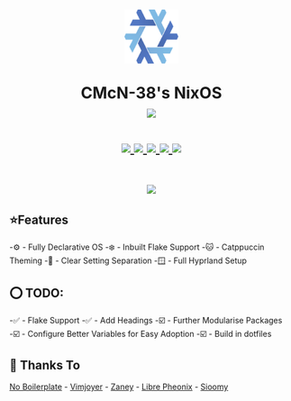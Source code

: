 <h1 align="center">
      <img src="https://raw.githubusercontent.com/NixOS/nixos-artwork/master/logo/nix-snowflake.svg" width="96px" height="96px" />
      <br>
  
  CMcN-38's NixOS <br>
  <img src="https://raw.githubusercontent.com/catppuccin/catppuccin/main/assets/palette/macchiato.png" width="600px" /> <br>
  <div align="center">

  <div align="center">
   <p></p>
   <a href="">
      <img src="https://img.shields.io/github/issues/CMcN-38/.nixos?color=fab387&labelColor=303446&style=for-the-badge">
   </a>
   <a href="https://github.com/CMcN-38/.nixos/">
      <img src="https://img.shields.io/github/stars/CMcN-38/.nixos?color=ca9ee6&labelColor=303446&style=for-the-badge">
   </a>
   <a href="https://github.com/CMcN-38/.nixos/">
      <img src="https://img.shields.io/github/repo-size/CMcN-38/.nixos?color=ea999c&labelColor=303446&style=for-the-badge">
   </a>
   <a href="https://github.com/CMcN-38/.nixos/blob/main/.github/LICENSE">
    <img src="https://img.shields.io/static/v1.svg?style=for-the-badge&label=License&message=GPL-3&logoColor=ca9ee6&colorA=313244&colorB=cba6f7"/>
   </a>
      <a = href="https://nixos.org">
      <img src="https://img.shields.io/badge/NixOS-unstable-blue.svg?style=for-the-badge&labelColor=303446&logo=NixOS&logoColor=white&color=91D7E3">
    </a>
   <br>
</div>
</h1>

<br>
</div>

<p align="center">
    <img src="https://github.com/CMcN-38/.nixos/blob/main/.github/assets/desktop_SS.png" width= "800px" /> <br>
</p>

## ⭐Features
-⚙️ - Fully Declarative OS
-❄️ - Inbuilt Flake Support
-🐱 - Catppuccin Theming
-🍚 - Clear Setting Separation
-🪟 - Full Hyprland Setup


## ⭕ TODO:
-✅ - Flake Support
-✅ - Add Headings
-☑️ - Further Modularise Packages
-☑️ - Configure Better Variables for Easy Adoption
-☑️ - Build in dotfiles 


## 🩵 Thanks To
[No Boilerplate](https://github.com/0atman) -
[Vimjoyer](https://github.com/vimjoyer) -
[Zaney](https://gitlab.com/Zaney) -
[Libre Pheonix](https://github.com/librephoenix) -
[Sioomy](https://github.com/sioodmy)
